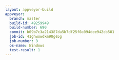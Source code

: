 ```yaml
---
layout: appveyor-build
appveyor:
  branch: master
  build-id: 49259949
  build-number: 690
  commit: b09b7c3a214387da5b7df25f0a094dee942cb501
  job-id: 41ghwowdkm98ge5g
  job-number: 3
  os-name: Windows
  test-result: 1
---
```

